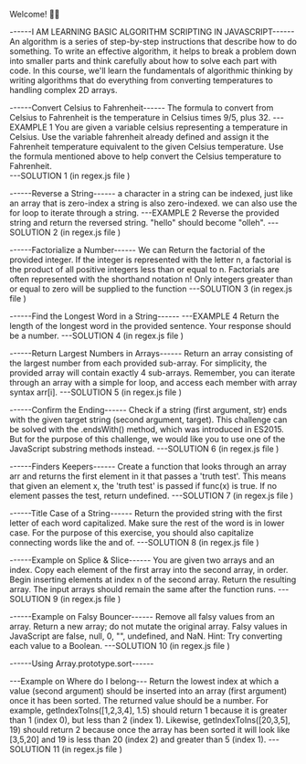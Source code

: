 Welcome! 👋😊

------I AM LEARNING BASIC ALGORITHM SCRIPTING IN JAVASCRIPT------
An algorithm is a series of step-by-step instructions that describe how to do something.
To write an effective algorithm, it helps to break a problem down into smaller parts and think carefully about how to solve each part with code.
In this course, we'll learn the fundamentals of algorithmic thinking by writing algorithms that do everything from converting temperatures to handling complex 2D arrays.

------Convert Celsius to Fahrenheit------
The formula to convert from Celsius to Fahrenheit is the temperature in Celsius times 9/5, plus 32.
---EXAMPLE 1
You are given a variable celsius representing a temperature in Celsius. Use the variable fahrenheit already defined and assign it the Fahrenheit temperature equivalent to the given Celsius temperature. Use the formula mentioned above to help convert the Celsius temperature to Fahrenheit.\
---SOLUTION 1 (in regex.js file )

------Reverse a String------
a character in a string can be indexed, just like an array that is zero-index a string is also zero-indexed. we can also use the for loop to iterate through a string.
---EXAMPLE 2
Reverse the provided string and return the reversed string.
"hello" should become "olleh".
---SOLUTION 2 (in regex.js file )

------Factorialize a Number------
We can Return the factorial of the provided integer.
If the integer is represented with the letter n, a factorial is the product of all positive integers less than or equal to n.
Factorials are often represented with the shorthand notation n!
Only integers greater than or equal to zero will be supplied to the function
---SOLUTION 3 (in regex.js file )

------Find the Longest Word in a String------
---EXAMPLE 4
Return the length of the longest word in the provided sentence.
Your response should be a number.
---SOLUTION 4 (in regex.js file )

------Return Largest Numbers in Arrays------
Return an array consisting of the largest number from each provided sub-array. For simplicity, the provided array will contain exactly 4 sub-arrays.
Remember, you can iterate through an array with a simple for loop, and access each member with array syntax arr[i].
---SOLUTION 5 (in regex.js file )

------Confirm the Ending------
Check if a string (first argument, str) ends with the given target string (second argument, target).
This challenge can be solved with the .endsWith() method, which was introduced in ES2015. But for the purpose of this challenge, we would like you to use one of the JavaScript substring methods instead.
---SOLUTION 6 (in regex.js file )

------Finders Keepers------
Create a function that looks through an array arr and returns the first element in it that passes a 'truth test'. This means that given an element x, the 'truth test' is passed if func(x) is true. If no element passes the test, return undefined.
---SOLUTION 7 (in regex.js file )

------Title Case of a String------
Return the provided string with the first letter of each word capitalized. Make sure the rest of the word is in lower case.
For the purpose of this exercise, you should also capitalize connecting words like the and of.
---SOLUTION 8 (in regex.js file )

------Example on Splice & Slice------
You are given two arrays and an index.
Copy each element of the first array into the second array, in order.
Begin inserting elements at index n of the second array.
Return the resulting array. The input arrays should remain the same after the function runs.
---SOLUTION 9 (in regex.js file )

------Example on Falsy Bouncer------
Remove all falsy values from an array. Return a new array; do not mutate the original array.
Falsy values in JavaScript are false, null, 0, "", undefined, and NaN.
Hint: Try converting each value to a Boolean.
---SOLUTION 10 (in regex.js file )

------Using Array.prototype.sort------

---Example on Where do I belong---
Return the lowest index at which a value (second argument) should be inserted into an array (first argument) once it has been sorted. The returned value should be a number.
For example, getIndexToIns([1,2,3,4], 1.5) should return 1 because it is greater than 1 (index 0), but less than 2 (index 1).
Likewise, getIndexToIns([20,3,5], 19) should return 2 because once the array has been sorted it will look like [3,5,20] and 19 is less than 20 (index 2) and greater than 5 (index 1).
---SOLUTION 11 (in regex.js file )
